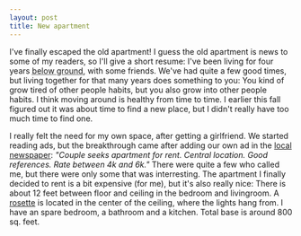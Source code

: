 ```yaml
---
layout: post
title: New apartment
---
```


I've finally escaped the old apartment! I guess the old apartment is news
to some of my readers, so I'll give a short resume: I've been living for
four years <acronym title="In a basement">below ground</acronym>, with some
friends. We've had quite a few good times, but living together for that
many years does something to you: You kind of grow tired of other people
habits, but you also grow into other people habits. I think moving around is
healthy from time to time. I earlier this fall figured out it was about time
to find a new place, but I didn't really have too much time to find one.

I really felt the need for my own space, after getting a girlfriend. We
started reading ads, but the breakthrough came after adding our own ad in
the [local newspaper](http://www.adressetidende.no/): <i>"Couple seeks
apartment for rent. Central location. Good references. Rate between 4k and
6k."</i> There were quite a few who called me, but there were only some
that was interresting. The apartment I finally decided to rent is a bit
expensive (for me), but it's also really nice: There is about 12 feet
between floor and ceiling in the bedroom and livingroom. A
[rosette](http://en.wikipedia.org/wiki/Rosette_%28design%29) is located in
the center of the ceiling, where the lights hang from. I have an spare
bedroom, a bathroom and a kitchen. Total base is around 800 sq. feet.

